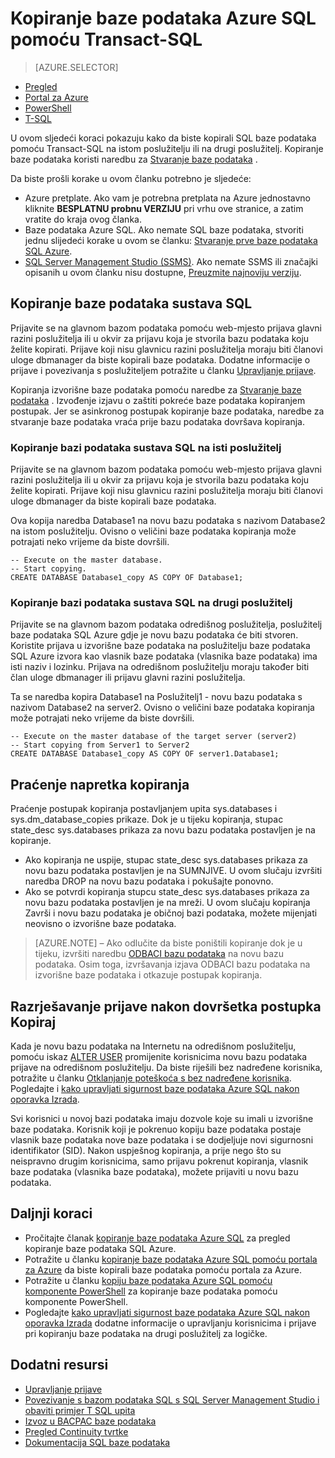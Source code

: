 <properties 
    pageTitle="Kopiranje baze podataka Azure SQL pomoću Transact-SQL | Microsoft Azure" 
    description="Stvaranje kopije baze podataka Azure SQL pomoću Transact-SQL" 
    services="sql-database"
    documentationCenter=""
    authors="stevestein"
    manager="jhubbard"
    editor=""/>

<tags
    ms.service="sql-database"
    ms.devlang="NA"
    ms.date="09/19/2016"
    ms.author="sstein"
    ms.workload="data-management"
    ms.topic="article"
    ms.tgt_pltfrm="NA"/>


# <a name="copy-an-azure-sql-database-using-transact-sql"></a>Kopiranje baze podataka Azure SQL pomoću Transact-SQL


> [AZURE.SELECTOR]
- [Pregled](sql-database-copy.md)
- [Portal za Azure](sql-database-copy-portal.md)
- [PowerShell](sql-database-copy-powershell.md)
- [T-SQL](sql-database-copy-transact-sql.md)


U ovom sljedeći koraci pokazuju kako da biste kopirali SQL baze podataka pomoću Transact-SQL na istom poslužitelju ili na drugi poslužitelj. Kopiranje baze podataka koristi naredbu za [Stvaranje baze podataka](https://msdn.microsoft.com/library/ms176061.aspx) .

Da biste prošli korake u ovom članku potrebno je sljedeće:

- Azure pretplate. Ako vam je potrebna pretplata na Azure jednostavno kliknite **BESPLATNU probnu VERZIJU** pri vrhu ove stranice, a zatim vratite do kraja ovog članka.
- Baze podataka Azure SQL. Ako nemate SQL baze podataka, stvoriti jednu slijedeći korake u ovom se članku: [Stvaranje prve baze podataka SQL Azure](sql-database-get-started.md).
- [SQL Server Management Studio (SSMS)](https://msdn.microsoft.com/library/ms174173.aspx). Ako nemate SSMS ili značajki opisanih u ovom članku nisu dostupne, [Preuzmite najnoviju verziju](https://msdn.microsoft.com/library/mt238290.aspx).


## <a name="copy-your-sql-database"></a>Kopiranje baze podataka sustava SQL

Prijavite se na glavnom bazom podataka pomoću web-mjesto prijava glavni razini poslužitelja ili u okvir za prijavu koja je stvorila bazu podataka koju želite kopirati. Prijave koji nisu glavnicu razini poslužitelja moraju biti članovi uloge dbmanager da biste kopirali baze podataka. Dodatne informacije o prijave i povezivanja s poslužiteljem potražite u članku [Upravljanje prijave](sql-database-manage-logins.md).

Kopiranja izvorišne baze podataka pomoću naredbe za [Stvaranje baze podataka](https://msdn.microsoft.com/library/ms176061.aspx) . Izvođenje izjavu o zaštiti pokreće baze podataka kopiranjem postupak. Jer se asinkronog postupak kopiranje baze podataka, naredbe za stvaranje baze podataka vraća prije bazu podataka dovršava kopiranja.


### <a name="copy-a-sql-database-to-the-same-server"></a>Kopiranje bazi podataka sustava SQL na isti poslužitelj

Prijavite se na glavnom bazom podataka pomoću web-mjesto prijava glavni razini poslužitelja ili u okvir za prijavu koja je stvorila bazu podataka koju želite kopirati. Prijave koji nisu glavnicu razini poslužitelja moraju biti članovi uloge dbmanager da biste kopirali baze podataka.

Ova kopija naredba Database1 na novu bazu podataka s nazivom Database2 na istom poslužitelju. Ovisno o veličini baze podataka kopiranja može potrajati neko vrijeme da biste dovršili.

    -- Execute on the master database.
    -- Start copying.
    CREATE DATABASE Database1_copy AS COPY OF Database1;

### <a name="copy-a-sql-database-to-a-different-server"></a>Kopiranje bazi podataka sustava SQL na drugi poslužitelj

Prijavite se na glavnom bazom podataka odredišnog poslužitelja, poslužitelj baze podataka SQL Azure gdje je novu bazu podataka će biti stvoren. Koristite prijava u izvorišne baze podataka na poslužitelju baze podataka SQL Azure izvora kao vlasnik baze podataka (vlasnika baze podataka) ima isti naziv i lozinku. Prijava na odredišnom poslužitelju moraju također biti član uloge dbmanager ili prijavu glavni razini poslužitelja.

Ta se naredba kopira Database1 na Poslužitelj1 - novu bazu podataka s nazivom Database2 na server2. Ovisno o veličini baze podataka kopiranja može potrajati neko vrijeme da biste dovršili.


    -- Execute on the master database of the target server (server2)
    -- Start copying from Server1 to Server2
    CREATE DATABASE Database1_copy AS COPY OF server1.Database1;
    

## <a name="monitor-the-progress-of-the-copy-operation"></a>Praćenje napretka kopiranja

Praćenje postupak kopiranja postavljanjem upita sys.databases i sys.dm_database_copies prikaze. Dok je u tijeku kopiranja, stupac state_desc sys.databases prikaza za novu bazu podataka postavljen je na kopiranje.


- Ako kopiranja ne uspije, stupac state_desc sys.databases prikaza za novu bazu podataka postavljen je na SUMNJIVE. U ovom slučaju izvršiti naredba DROP na novu bazu podataka i pokušajte ponovno.
- Ako se potvrdi kopiranja stupcu state_desc sys.databases prikaza za novu bazu podataka postavljen je na mreži. U ovom slučaju kopiranja Završi i novu bazu podataka je običnoj bazi podataka, možete mijenjati neovisno o izvorišne baze podataka.

> [AZURE.NOTE] – Ako odlučite da biste poništili kopiranje dok je u tijeku, izvršiti naredbu [ODBACI bazu podataka](https://msdn.microsoft.com/library/ms178613.aspx) na novu bazu podataka. Osim toga, izvršavanja izjava ODBACI bazu podataka na izvorišne baze podataka i otkazuje postupak kopiranja.


## <a name="resolve-logins-after-the-copy-operation-completes"></a>Razrješavanje prijave nakon dovršetka postupka Kopiraj

Kada je novu bazu podataka na Internetu na odredišnom poslužitelju, pomoću iskaz [ALTER USER](https://msdn.microsoft.com/library/ms176060.aspx) promijenite korisnicima novu bazu podataka prijave na odredišnom poslužitelju. Da biste riješili bez nadređene korisnika, potražite u članku [Otklanjanje poteškoća s bez nadređene korisnika](https://msdn.microsoft.com/library/ms175475.aspx). Pogledajte i [kako upravljati sigurnost baze podataka Azure SQL nakon oporavka Izrada](sql-database-geo-replication-security-config.md).

Svi korisnici u novoj bazi podataka imaju dozvole koje su imali u izvorišne baze podataka. Korisnik koji je pokrenuo kopiju baze podataka postaje vlasnik baze podataka nove baze podataka i se dodjeljuje novi sigurnosni identifikator (SID). Nakon uspješnog kopiranja, a prije nego što su neispravno drugim korisnicima, samo prijavu pokrenut kopiranja, vlasnik baze podataka (vlasnika baze podataka), možete prijaviti u novu bazu podataka.


## <a name="next-steps"></a>Daljnji koraci

- Pročitajte članak [kopiranje baze podataka Azure SQL](sql-database-copy.md) za pregled kopiranje baze podataka SQL Azure.
- Potražite u članku [kopiranje baze podataka Azure SQL pomoću portala za Azure](sql-database-copy-portal.md) da biste kopirali baze podataka pomoću portala za Azure.
- Potražite u članku [kopiju baze podataka Azure SQL pomoću komponente PowerShell](sql-database-copy-powershell.md) za kopiranje baze podataka pomoću komponente PowerShell.
- Pogledajte [kako upravljati sigurnost baze podataka Azure SQL nakon oporavka Izrada](sql-database-geo-replication-security-config.md) dodatne informacije o upravljanju korisnicima i prijave pri kopiranju baze podataka na drugi poslužitelj za logičke.



## <a name="additional-resources"></a>Dodatni resursi

- [Upravljanje prijave](sql-database-manage-logins.md)
- [Povezivanje s bazom podataka SQL s SQL Server Management Studio i obaviti primjer T SQL upita](sql-database-connect-query-ssms.md)
- [Izvoz u BACPAC baze podataka](sql-database-export.md)
- [Pregled Continuity tvrtke](sql-database-business-continuity.md)
- [Dokumentacija SQL baze podataka](https://azure.microsoft.com/documentation/services/sql-database/)


